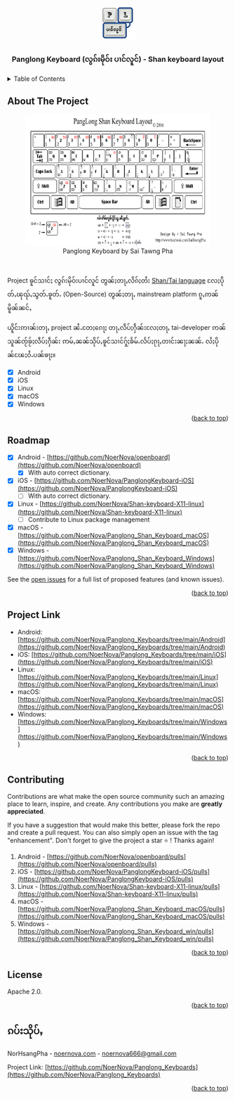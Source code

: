 <div id="top"></div>

<!-- PROJECT LOGO -->
<br />

<div align="center">
  <a href="https://github.com/NoerNova/Panglong_Keyboards">
    <img src="Panglong_Keyboard-logo.png" alt="Panglong Keyboard" width="80" height="80">
  </a>

  <h3 align="center">Panglong Keyboard (လွၵ်းမိုဝ်း ပၢင်လူင်) - Shan keyboard layout</h3>

</div>



<!-- TABLE OF CONTENTS -->

<details>
  <summary>Table of Contents</summary>
  <ol>
    <li>
      <a href="#about-the-project">About The Project</a>
    </li>
    <li><a href="#roadmap">Roadmap</a></li>
    <li><a href="#project-link">Project Link</a></a></li>
    <li><a href="#contributing">Contributing</a></li>
    <li><a href="#license">License</a></li>
    <li><a href="#ၵပ်းသိုပ်ႇ">ၵပ်းသိုပ်ႇ</a></li>
  </ol>
</details>


<!-- ABOUT THE PROJECT -->

## About The Project

<div align="center">
  <figure>
    <img src="Keyboard_Layout_Shan.png" alt="Panglong Keyboard by Sai Tawng Pha" height="300"/><br />
    <figcaption>Panglong Keyboard by Sai Tawng Pha</figcaption>
  </figure>
</div>

<br />

Project ၶူင်သၢင်ႈ လွၵ်းမိုဝ်းပၢင်လူင် တွၼ်ႈတႃႇလိၵ်ႈတႆး [Shan/Tai language](https://en.wikipedia.org/wiki/Shan_language) လႄႈပိုတ်ႇၽုၺ်ႇသွတ်ႉၶူတ်ႉ (Open-Source) တွၼ်ႈတႃႇ mainstream platform ၵူႇဢၼ်မိူၼ်ၼင်ႇ

ယိူင်းဢၢၼ်းတႃႇ project ၼႆႉတႄႈၵေႃႈ တႃႇလဵပ်ႈႁဵၼ်းလႄႈတႃႇ tai-developer ဢၼ်သူၼ်ၸႂ်ၶႂ်ႈလဵပ်ႈႁဵၼ်း ဢမ်ႇၼၼ်သိုပ်ႇၶူင်သၢင်ႁႂ်ႈၶႅမ်ႉလႅပ်ႈၵႂႃႇတၢင်းၼႃႈၼၼ်ႉ လႆႈပိုၼ်ၽႄႈဝႆႉပၼ်ၶႃႈ။

- [x] Android
- [x] iOS
- [x] Linux
- [x] macOS
- [x] Windows

<p align="right">(<a href="#top">back to top</a>)</p>

<!-- ROADMAP -->

## Roadmap

- [x] Android - [https://github.com/NoerNova/openboard](https://github.com/NoerNova/openboard)
  - [x] With auto correct dictionary.
- [x] iOS - [https://github.com/NoerNova/PanglongKeyboard-iOS](https://github.com/NoerNova/PanglongKeyboard-iOS)
  - [ ] With auto correct dictionary.
- [x] Linux - [https://github.com/NoerNova/Shan-keyboard-X11-linux](https://github.com/NoerNova/Shan-keyboard-X11-linux)
  - [ ] Contribute to Linux package management
- [x] macOS - [https://github.com/NoerNova/Panglong_Shan_Keyboard_macOS](https://github.com/NoerNova/Panglong_Shan_Keyboard_macOS)
- [x] Windows - [https://github.com/NoerNova/Panglong_Shan_Keyboard_Windows](https://github.com/NoerNova/Panglong_Shan_Keyboard_Windows)

See the [open issues](https://github.com/NoerNova/Panglong_Keyboards/issues) for a full list of proposed features (and known issues).

<p align="right">(<a href="#top">back to top</a>)</p>

<!-- PROJECT LINK -->

## Project Link

- Android: [https://github.com/NoerNova/Panglong_Keyboards/tree/main/Android](https://github.com/NoerNova/Panglong_Keyboards/tree/main/Android)
- iOS: [https://github.com/NoerNova/Panglong_Keyboards/tree/main/iOS](https://github.com/NoerNova/Panglong_Keyboards/tree/main/iOS)
- Linux: [https://github.com/NoerNova/Panglong_Keyboards/tree/main/Linux](https://github.com/NoerNova/Panglong_Keyboards/tree/main/Linux)
- macOS: [https://github.com/NoerNova/Panglong_Keyboards/tree/main/macOS](https://github.com/NoerNova/Panglong_Keyboards/tree/main/macOS)
- Windows: [https://github.com/NoerNova/Panglong_Keyboards/tree/main/Windows](https://github.com/NoerNova/Panglong_Keyboards/tree/main/Windows)

<p align="right">(<a href="#top">back to top</a>)</p>

<!-- CONTRIBUTING -->

## Contributing

Contributions are what make the open source community such an amazing place to learn, inspire, and create. Any contributions you make are **greatly appreciated**.

If you have a suggestion that would make this better, please fork the repo and create a pull request. You can also simply open an issue with the tag "enhancement".
Don't forget to give the project a star ⭐️ ! Thanks again!

1. Android - [https://github.com/NoerNova/openboard/pulls](https://github.com/NoerNova/openboard/pulls)
2. iOS - [https://github.com/NoerNova/PanglongKeyboard-iOS/pulls](https://github.com/NoerNova/PanglongKeyboard-iOS/pulls)
3. Linux - [https://github.com/NoerNova/Shan-keyboard-X11-linux/pulls](https://github.com/NoerNova/Shan-keyboard-X11-linux/pulls)
4. macOS - [https://github.com/NoerNova/Panglong_Shan_Keyboard_macOS/pulls](https://github.com/NoerNova/Panglong_Shan_Keyboard_macOS/pulls)
5. Windows - [https://github.com/NoerNova/Panglong_Shan_Keyboard_win/pulls](https://github.com/NoerNova/Panglong_Shan_Keyboard_win/pulls)

<p align="right">(<a href="#top">back to top</a>)</p>

<!-- LICENSE -->

## License

Apache 2.0.

<p align="right">(<a href="#top">back to top</a>)</p>

<!-- CONTACT -->

## ၵပ်းသိုပ်ႇ

NorHsangPha - [noernova.com](noernova.com) - noernova666@gmail.com

Project Link: [https://github.com/NoerNova/Panglong_Keyboards](https://github.com/NoerNova/Panglong_Keyboards)

<p align="right">(<a href="#top">back to top</a>)</p>
